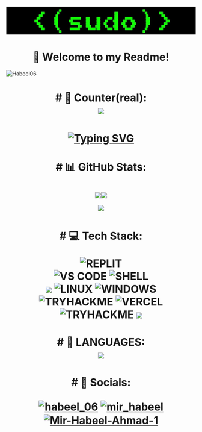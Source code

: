 ![MasterHead](banner.jpg)
<h1 align="center"> 👋 Welcome to my Readme!</h1>
<p align="left"> <img src="https://komarev.com/ghpvc/?username=Habeel06&label=Profile%20views&color=00FF00&style=flat" alt="Habeel06" /> </p>

<h1 align="center"> # 👀 Counter(real):

<br>
  <img src="https://profile-counter.glitch.me/Habeel06/count.svg" />
</h1>

<h1 align = "center">
<a href="https://git.io/typing-svg"><img src="https://readme-typing-svg.herokuapp.com?font=Fira+Code&size=75&duration=1500&pause=600&color=FF0000&background=000000EE&center=true&vCenter=true&multiline=true&width=1920&height=384&lines=Hi!;My+name+is+Habeel!;I+am+a+Web+Developer+and+an;+Ethical+Hacker!" alt="Typing SVG" /></a>
</h1>

<h1 align="center"> # 📊 GitHub Stats: 

![](https://github-readme-stats.vercel.app/api?username=Habeel06&theme=vision-friendly-dark&hide_border=true&include_all_commits=true&count_private=true)![](https://github-readme-streak-stats.herokuapp.com/?user=Habeel06&theme=vision-friendly-dark&hide_border=true&include_all_commits=true&count_private=true)<br/>![](https://github-readme-stats.vercel.app/api/top-langs/?username=Habeel06&theme=vision-friendly-dark&hide_border=true&layout=compact&include_all_commits=true&count_private=true)
<h1 align="center">
# 💻 Tech Stack:
<div align="center">

![REPLIT](https://img.shields.io/badge/replit-%23E34F26.svg?style=for-the-badge&logo=replit&logoColor=white) <br>
 ![VS CODE](https://img.shields.io/badge/VS_CODE-3670A0?style=for-the-badge&logo=VS_CODE&logoColor=ffdd54) ![SHELL](https://img.shields.io/badge/powershell-%23323330.svg?style=for-the-badge&logo=powershell&logoColor=%23F7DF1E)<br>  <img src="https://img.shields.io/badge/-blender-C51A4A?style=for-the-badge&logo=blender"> ![LINUX](https://img.shields.io/badge/linux-000000.svg?style=for-the-badge&logo=linux&logoColor=) ![WINDOWS](https://img.shields.io/badge/-windows-00979D?style=for-the-badge&logo=windows&logoColor=white)<br>  ![TRYHACKME](https://img.shields.io/badge/-tryhackme-blueviolet?style=for-the-badge&logo=tryhackme) ![VERCEL](https://img.shields.io/badge/-vercel-yellow?style=for-the-badge&logo=vercel) ![TRYHACKME](https://img.shields.io/badge/-tryhackme-ff69b4?style=for-the-badge&logo=tryhackme)   <img src="https://img.shields.io/badge/-blender-C51A4A?style=for-the-badge&logo=blender"> <br>
</div>

<!--<h2 align="center">My Github Statistics</h2>
<div align="center">
<img alt ="stats" src="https://github-readme-stats.vercel.app/api?username=Habeel06&show_icons=true&locale=en&theme=tokyonight&hide_border=true&include_all_commits=true">
  <br>
  <img src="https://github-readme-streak-stats.herokuapp.com/?user=Habeel06&theme=tokyonight&hide_border=true">
  <br>
  <img src='https://github-readme-stats.vercel.app/api/top-langs?username=Habeel06&hide=css&layout=compact&theme=tokyonight&hide_border=true'>
</div>-->

 <h1 align="center"># 📝 LANGUAGES:
 <div align="center">

  <img src="https://skillicons.dev/icons?i=css,html,python"> 
</div>

<h1 align="center"># 📱 Socials:
<p align="center">
<a href="https://twitter.com/habeel_06" target="blank"><img align="center" src="https://raw.githubusercontent.com/rahuldkjain/github-profile-readme-generator/master/src/images/icons/Social/twitter.svg" alt="habeel_06" height="30" width="40" /></a>
<a href="https://instagram.com/mir_habeel" target="blank"><img align="center" src="https://raw.githubusercontent.com/rahuldkjain/github-profile-readme-generator/master/src/images/icons/Social/instagram.svg" alt="mir_habeel" height="30" width="40" /></a>
<a href="https://www.quora.com/profile/Mir-Habeel-Ahmad-1" target="blank"><img align="center" src="https://cdn-icons-png.flaticon.com/512/174/174865.png" alt="Mir-Habeel-Ahmad-1" height="35" width="40" /></a>	
</p>

<!-- ## 📱 Socials
<p align="center">
	<a href="https://www.quora.com/profile/Mir-Habeel-Ahmad-1">
		<img src="https://img.shields.io/badge/Quora-informational?style=social&logo=quora"/>
	</a>
	<a href="https://replit.com/@habeel">
		<img src="https://img.shields.io/badge/Replit-informational?style=social&logo=replit"/>
	</a>
	<a href="https://github.com/Habeel06">
		<img src="https://img.shields.io/badge/Github-informational?style=social&logo=github"/>
	</a>
</p> -->



